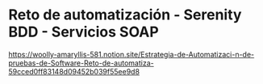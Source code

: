 # Reto de automatización - Serenity BDD - Servicios SOAP 

https://woolly-amaryllis-581.notion.site/Estrategia-de-Automatizaci-n-de-pruebas-de-Software-Reto-de-automatiza-59cced0ff83148d09452b039f55ee9d8
